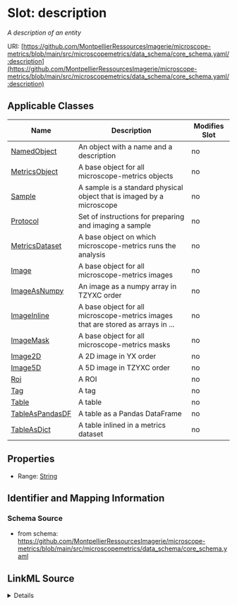 # Slot: description


_A description of an entity_



URI: [https://github.com/MontpellierRessourcesImagerie/microscope-metrics/blob/main/src/microscopemetrics/data_schema/core_schema.yaml/:description](https://github.com/MontpellierRessourcesImagerie/microscope-metrics/blob/main/src/microscopemetrics/data_schema/core_schema.yaml/:description)



<!-- no inheritance hierarchy -->




## Applicable Classes

| Name | Description | Modifies Slot |
| --- | --- | --- |
[NamedObject](NamedObject.md) | An object with a name and a description |  no  |
[MetricsObject](MetricsObject.md) | A base object for all microscope-metrics objects |  no  |
[Sample](Sample.md) | A sample is a standard physical object that is imaged by a microscope |  no  |
[Protocol](Protocol.md) | Set of instructions for preparing and imaging a sample |  no  |
[MetricsDataset](MetricsDataset.md) | A base object on which microscope-metrics runs the analysis |  no  |
[Image](Image.md) | A base object for all microscope-metrics images |  no  |
[ImageAsNumpy](ImageAsNumpy.md) | An image as a numpy array in TZYXC order |  no  |
[ImageInline](ImageInline.md) | A base object for all microscope-metrics images that are stored as arrays in ... |  no  |
[ImageMask](ImageMask.md) | A base object for all microscope-metrics masks |  no  |
[Image2D](Image2D.md) | A 2D image in YX order |  no  |
[Image5D](Image5D.md) | A 5D image in TZYXC order |  no  |
[Roi](Roi.md) | A ROI |  no  |
[Tag](Tag.md) | A tag |  no  |
[Table](Table.md) | A table |  no  |
[TableAsPandasDF](TableAsPandasDF.md) | A table as a Pandas DataFrame |  no  |
[TableAsDict](TableAsDict.md) | A table inlined in a metrics dataset |  no  |







## Properties

* Range: [String](String.md)





## Identifier and Mapping Information







### Schema Source


* from schema: https://github.com/MontpellierRessourcesImagerie/microscope-metrics/blob/main/src/microscopemetrics/data_schema/core_schema.yaml




## LinkML Source

<details>
```yaml
name: description
description: A description of an entity
from_schema: https://github.com/MontpellierRessourcesImagerie/microscope-metrics/blob/main/src/microscopemetrics/data_schema/core_schema.yaml
rank: 1000
multivalued: false
alias: description
domain_of:
- NamedObject
- Roi
- Tag
range: string

```
</details>